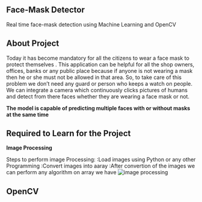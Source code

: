 ## Face-Mask Detector
Real time face-mask detection using Machine Learning and OpenCV

## About Project
Today it has become mandatory for all the citizens to wear a face mask to protect themselves . This application can be helpful for all the shop owners, offices, banks or any public place because if anyone is not wearing a mask then he or she must not be allowed in that area. So, to take care of this problem we don’t need any guard or person who keeps a watch on people. We can integrate a camera which continuously clicks pictures of humans and detect from there faces whether they are wearing a face mask or not.

**The model is capable of predicting multiple faces with or without masks at the same time**

## Required to Learn for the Project
**Image Processing**

 Steps to perform image Processing:
     :Load images using Python or any other Programming
     :Convert images into aaray
     :After convertion of the images we can perform any algorithm on array we have
    ![image processing](https://www.google.com/url?sa=i&url=https%3A%2F%2Ftowardsdatascience.com%2Fface-detection-for-beginners-e58e8f21aad9&psig=AOvVaw3p_z7vppWQt4OSWQtPVhF-&ust=1630912470955000&source=images&cd=vfe&ved=0CAsQjRxqFwoTCLDOiMmk5_ICFQAAAAAdAAAAABAD)

  

  
## OpenCV
